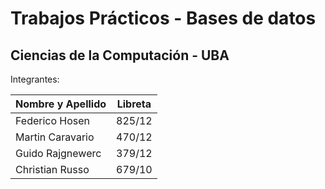 # Trabajos Prácticos - Bases de datos #
## Ciencias de la Computación - UBA ##

Integrantes:

| Nombre y Apellido | Libreta |
| ----------------  |  -------|
| Federico Hosen    | 825/12  |
| Martin Caravario  | 470/12  |
| Guido Rajgnewerc  | 379/12  |
| Christian Russo   | 679/10  |